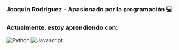 ### Joaquin Rodriguez - Apasionado por la programación :computer: 


### Actualmente, estoy aprendiendo con: 

![Python](https://upload.wikimedia.org/wikipedia/commons/thumb/0/0a/Python.svg/800px-Python.svg.png)
![Javascript](https://upload.wikimedia.org/wikipedia/commons/thumb/9/99/Unofficial_JavaScript_logo_2.svg/320px-Unofficial_JavaScript_logo_2.svg.png)
